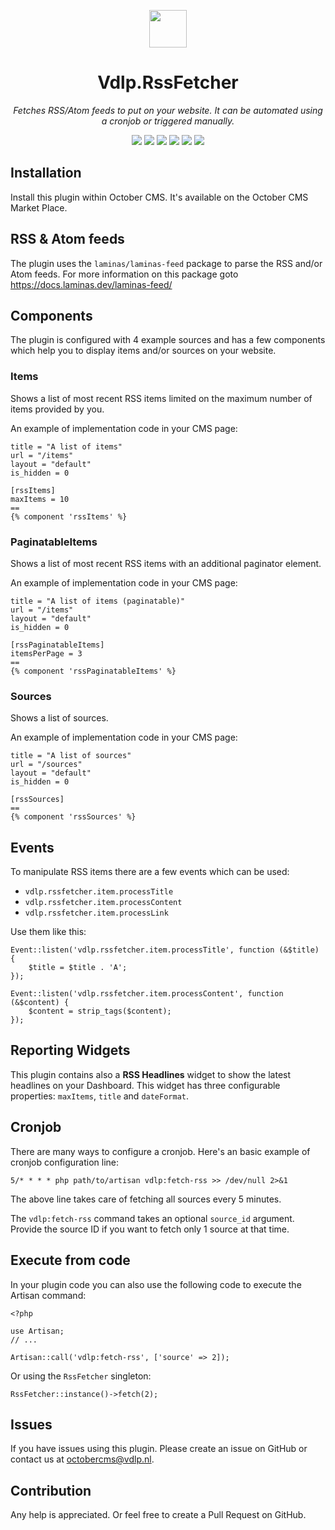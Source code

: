 <p align="center">
	<img height="60px" width="60px" src="https://plugins.vdlp.nl/octobercms/icons/Vdlp.RssFetcher.svg" >
	<h1 align="center">Vdlp.RssFetcher</h1>
</p>

<p align="center">
	<em>Fetches RSS/Atom feeds to put on your website. It can be automated using a cronjob or triggered manually.</em>
</p>

<p align="center">
	<img src="https://badgen.net/packagist/php/vdlp/oc-rssfetcher-plugin">
	<img src="https://badgen.net/packagist/license/vdlp/oc-rssfetcher-plugin">
	<img src="https://badgen.net/packagist/v/vdlp/oc-rssfetcher-plugin/latest">
	<img src="https://badgen.net/packagist/dt/vdlp/oc-rssfetcher-plugin">
	<img src="https://badgen.net/badge/cms/October%20CMS">
	<img src="https://badgen.net/badge/type/plugin">
</p>

## Installation

Install this plugin within October CMS. It's available on the October CMS Market Place.

## RSS & Atom feeds

The plugin uses the `laminas/laminas-feed` package to parse the RSS and/or Atom feeds. For more information on this package goto https://docs.laminas.dev/laminas-feed/

## Components

The plugin is configured with 4 example sources and has a few components which help you to display items and/or sources on your website.

### Items

Shows a list of most recent RSS items limited on the maximum number of items provided by you.

An example of implementation code in your CMS page:

````
title = "A list of items"
url = "/items"
layout = "default"
is_hidden = 0

[rssItems]
maxItems = 10
==
{% component 'rssItems' %}
````

### PaginatableItems

Shows a list of most recent RSS items with an additional paginator element.

An example of implementation code in your CMS page:

````
title = "A list of items (paginatable)"
url = "/items"
layout = "default"
is_hidden = 0

[rssPaginatableItems]
itemsPerPage = 3
==
{% component 'rssPaginatableItems' %}
````

### Sources

Shows a list of sources.

An example of implementation code in your CMS page:

````
title = "A list of sources"
url = "/sources"
layout = "default"
is_hidden = 0

[rssSources]
==
{% component 'rssSources' %}
````

## Events

To manipulate RSS items there are a few events which can be used:
- `vdlp.rssfetcher.item.processTitle`
- `vdlp.rssfetcher.item.processContent`
- `vdlp.rssfetcher.item.processLink`

Use them like this:

```
Event::listen('vdlp.rssfetcher.item.processTitle', function (&$title) {
    $title = $title . 'A';
});

Event::listen('vdlp.rssfetcher.item.processContent', function (&$content) {
    $content = strip_tags($content);
});
```
## Reporting Widgets

This plugin contains also a **RSS Headlines** widget to show the latest headlines on your Dashboard. This widget has three configurable properties: `maxItems`, `title` and `dateFormat`.

## Cronjob

There are many ways to configure a cronjob. Here's an basic example of cronjob configuration line:

````
5/* * * * php path/to/artisan vdlp:fetch-rss >> /dev/null 2>&1
````

The above line takes care of fetching all sources every 5 minutes.

The `vdlp:fetch-rss` command takes an optional `source_id` argument. Provide the source ID if you want to fetch only 1 source at that time.

## Execute from code

In your plugin code you can also use the following code to execute the Artisan command:

````
<?php

use Artisan;
// ...

Artisan::call('vdlp:fetch-rss', ['source' => 2]);
````

Or using the `RssFetcher` singleton:

````
RssFetcher::instance()->fetch(2);
````

## Issues

If you have issues using this plugin. Please create an issue on GitHub or contact us at [octobercms@vdlp.nl]().

## Contribution

Any help is appreciated. Or feel free to create a Pull Request on GitHub.
